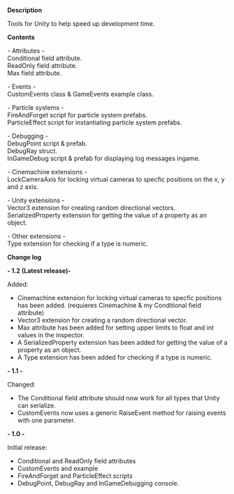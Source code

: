 <B>Description</B>

Tools for Unity to help speed up development time.

<B>Contents</B>

\- Attributes \- <br>
Conditional field attribute. <br>
ReadOnly field attribute. <br>
Max field attribute. <br>

\- Events \- <br>
CustomEvents class & GameEvents example class. <br>

\- Particle systems \- <br>
FireAndForget script for particle system prefabs. <br>
ParticleEffect script for instantiating particle system prefabs. <br>

\- Debugging \- <br>
DebugPoint script & prefab. <br>
DebugRay struct. <br>
InGameDebug script & prefab for displaying log messages ingame. <br>

\- Cinemachine extensions \- <br>
LockCameraAxis for locking virtual cameras to specfic positions on the x, y and z axis. <br>

\- Unity extensions \- <br>
Vector3 extension for creating random directional vectors. <br>
SerializedProperty extension for getting the value of a property as an object. <br>

\- Other extensions \- <br>
Type extension for checking if a type is numeric. <br>

<B>Change log</B>

<B>\- 1.2 (Latest release)\-</B>

Added:
- Cinemachine extension for locking virtual cameras to specfic positions has been added. (requieres Cinemachine & my Conditional field attribute)
- Vector3 extension for creating a random directional vector.
- Max attribute has been added for setting upper limits to float and int values in the inspector.
- A SerializedProperty extension has been added for getting the value of a property as an object.
- A Type extension has been added for checking if a type is numeric.

<B>\- 1.1 \-</B>

Changed:
- The Conditional field attribute should now work for all types that Unity can serialize.
- CustomEvents now uses a generic RaiseEvent method for raising events with one parameter.

<B>\- 1.0 \-</B>

Initial release:
- Conditional and ReadOnly field attributes
- CustomEvents and example
- FireAndForget and ParticleEffect scripts
- DebugPoint, DebugRay and InGameDebugging console.
